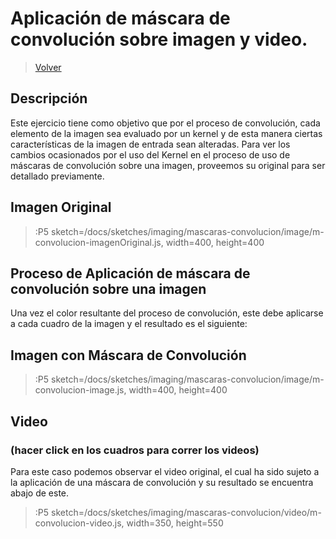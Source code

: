 # Aplicación de máscara de convolución sobre imagen y video.
> [Volver](/docs/workshops/imaging)

## Descripción

Este ejercicio tiene como objetivo que por el proceso de convolución, cada elemento de la imagen sea evaluado por un kernel y de esta manera ciertas características de la imagen de entrada sean alteradas.
Para ver los cambios ocasionados por el uso del Kernel en el proceso de uso de máscaras de convolución sobre una imagen, proveemos su original para ser detallado previamente. 
## Imagen Original
> :P5 sketch=/docs/sketches/imaging/mascaras-convolucion/image/m-convolucion-imagenOriginal.js, width=400, height=400

## Proceso de Aplicación de máscara de convolución sobre una imagen

Una vez el color resultante del proceso de convolución, este debe aplicarse a cada cuadro de la imagen y el resultado es el siguiente: 
## Imagen con Máscara de Convolución
> :P5 sketch=/docs/sketches/imaging/mascaras-convolucion/image/m-convolucion-image.js, width=400, height=400
## Video
### (hacer click en los cuadros para correr los videos)
Para este caso podemos observar el video original, el cual ha sido sujeto a la aplicación de una máscara de convolución y su resultado se encuentra abajo de este. 
> :P5 sketch=/docs/sketches/imaging/mascaras-convolucion/video/m-convolucion-video.js, width=350, height=550
  